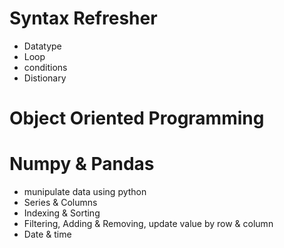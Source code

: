 # Syntax Refresher
- Datatype
- Loop
- conditions
- Distionary

# Object Oriented Programming

# Numpy & Pandas
- munipulate data using python
- Series & Columns
- Indexing & Sorting
- Filtering, Adding & Removing, update value by row & column
- Date & time